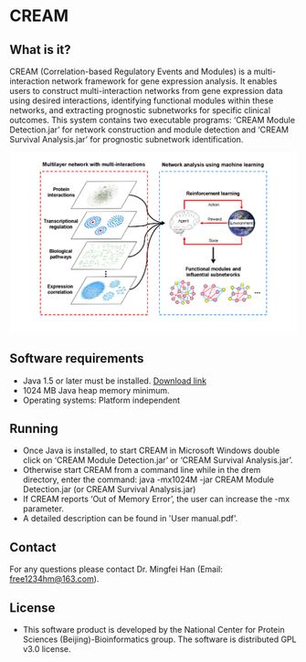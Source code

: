 # CREAM


## What is it?
CREAM (Correlation-based Regulatory Events and Modules) is a multi-interaction network framework for gene expression analysis. It enables users to construct multi-interaction networks from gene expression data using desired interactions, identifying functional modules within these networks, and extracting prognostic subnetworks for specific clinical outcomes. This system contains two executable programs: ‘CREAM Module Detection.jar’ for network construction and module detection and ‘CREAM Survival Analysis.jar’ for prognostic subnetwork identification.

![](https://github.com/free1234hm/CREAM/blob/main/CREAM%20v.1.0/Schematic.png)
## Software requirements

- Java 1.5 or later must be installed.  [Download link](http://www.java.com)
- 1024 MB Java heap memory minimum.
- Operating systems: Platform independent

## Running

- Once Java is installed, to start CREAM in Microsoft Windows double click on ‘CREAM Module Detection.jar’ or ‘CREAM Survival Analysis.jar’.  
- Otherwise start CREAM from a command line while in the drem directory, enter the command: java -mx1024M -jar CREAM Module Detection.jar (or CREAM Survival Analysis.jar)
- If CREAM reports ‘Out of Memory Error’, the user can increase the -mx parameter.
- A detailed description can be found in 'User manual.pdf'.


##  Contact

  For any questions please contact Dr. Mingfei Han (Email: [free1234hm@163.com](mailto:free1234hm@163.com)).

##  License

- This software product is developed by the National Center for Protein Sciences (Beijing)-Bioinformatics group. The software is distributed GPL v3.0 license. 

